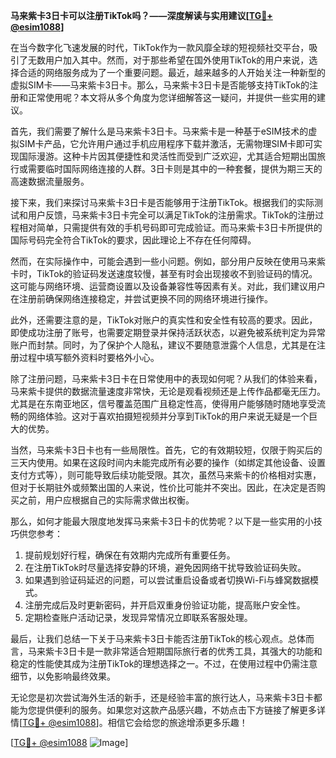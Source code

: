 **马来紫卡3日卡可以注册TikTok吗？——深度解读与实用建议[[TG💪+ @esim1088](https://t.me/s/esim1088)]**

在当今数字化飞速发展的时代，TikTok作为一款风靡全球的短视频社交平台，吸引了无数用户加入其中。然而，对于那些希望在国外使用TikTok的用户来说，选择合适的网络服务成为了一个重要问题。最近，越来越多的人开始关注一种新型的虚拟SIM卡——马来紫卡3日卡。那么，马来紫卡3日卡是否能够支持TikTok的注册和正常使用呢？本文将从多个角度为您详细解答这一疑问，并提供一些实用的建议。

首先，我们需要了解什么是马来紫卡3日卡。马来紫卡是一种基于eSIM技术的虚拟SIM卡产品，它允许用户通过手机应用程序下载并激活，无需物理SIM卡即可实现国际漫游。这种卡片因其便捷性和灵活性而受到广泛欢迎，尤其适合短期出国旅行或需要临时国际网络连接的人群。3日卡则是其中的一种套餐，提供为期三天的高速数据流量服务。

接下来，我们来探讨马来紫卡3日卡是否能够用于注册TikTok。根据我们的实际测试和用户反馈，马来紫卡3日卡完全可以满足TikTok的注册需求。TikTok的注册过程相对简单，只需提供有效的手机号码即可完成验证。而马来紫卡3日卡所提供的国际号码完全符合TikTok的要求，因此理论上不存在任何障碍。

然而，在实际操作中，可能会遇到一些小问题。例如，部分用户反映在使用马来紫卡时，TikTok的验证码发送速度较慢，甚至有时会出现接收不到验证码的情况。这可能与网络环境、运营商设置以及设备兼容性等因素有关。对此，我们建议用户在注册前确保网络连接稳定，并尝试更换不同的网络环境进行操作。

此外，还需要注意的是，TikTok对账户的真实性和安全性有较高的要求。因此，即使成功注册了账号，也需要定期登录并保持活跃状态，以避免被系统判定为异常账户而封禁。同时，为了保护个人隐私，建议不要随意泄露个人信息，尤其是在注册过程中填写额外资料时要格外小心。

除了注册问题，马来紫卡3日卡在日常使用中的表现如何呢？从我们的体验来看，马来紫卡提供的数据流量速度非常快，无论是观看视频还是上传作品都毫无压力。尤其是在东南亚地区，信号覆盖范围广且稳定性高，使得用户能够随时随地享受流畅的网络体验。这对于喜欢拍摄短视频并分享到TikTok的用户来说无疑是一个巨大的优势。

当然，马来紫卡3日卡也有一些局限性。首先，它的有效期较短，仅限于购买后的三天内使用。如果在这段时间内未能完成所有必要的操作（如绑定其他设备、设置支付方式等），则可能导致后续功能受限。其次，虽然马来紫卡的价格相对实惠，但对于长期驻外或频繁出国的人来说，性价比可能并不突出。因此，在决定是否购买之前，用户应根据自己的实际需求做出权衡。

那么，如何才能最大限度地发挥马来紫卡3日卡的优势呢？以下是一些实用的小技巧供您参考：

1. 提前规划好行程，确保在有效期内完成所有重要任务。
2. 在注册TikTok时尽量选择安静的环境，避免因网络干扰导致验证码失败。
3. 如果遇到验证码延迟的问题，可以尝试重启设备或者切换Wi-Fi与蜂窝数据模式。
4. 注册完成后及时更新密码，并开启双重身份验证功能，提高账户安全性。
5. 定期检查账户活动记录，发现异常情况立即联系客服处理。

最后，让我们总结一下关于马来紫卡3日卡能否注册TikTok的核心观点。总体而言，马来紫卡3日卡是一款非常适合短期国际旅行者的优秀工具，其强大的功能和稳定的性能使其成为注册TikTok的理想选择之一。不过，在使用过程中仍需注意细节，以免影响最终效果。

无论您是初次尝试海外生活的新手，还是经验丰富的旅行达人，马来紫卡3日卡都能为您提供便利的服务。如果您对这款产品感兴趣，不妨点击下方链接了解更多详情[[TG💪+ @esim1088](https://t.me/s/esim1088)]。相信它会给您的旅途增添更多乐趣！

[[TG💪+ @esim1088](https://t.me/s/esim1088) ![Image](https://i.postimg.cc/4NQfJmqS/Snipaste-2025-05-13-00-14-12.png)]